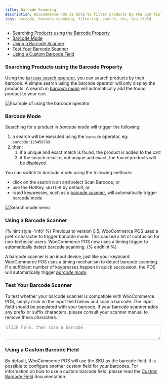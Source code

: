 ```yaml
---
title: Barcode Scanning
description: WooCommerce POS is able to filter products by the SKU field, this allows you to instantly add products to cart using a barcode scanner.
tags: barcode, barcode-scanning, filtering, search, sku, sku-field
---
```


* [Searching Products using the Barcode Property](#searching-products-using-the-barcode-property)
* [Barcode Mode](#barcode-mode)
* [Using a Barcode Scanner](#using-a-barcode-scanner)
* [Test Your Barcode Scanner](#test-your-barcode-scanner)
* [Using a Custom Barcode Field](#using-a-custom-barcode-field)


### Searching Products using the Barcode Property

Using the [`barcode` search operator](/how-to/operate/products/searching-filtering.md#property-operators), you can search products by their barcode. 
A simple search using the barcode operator will only display the products.
A search in [_barcode mode_](#barcode-mode) will automatically add the found product to your cart.

![Example of using the barcode operator](http://wcpos.com/wp-content/uploads/2017/03/barcode-prefix.png)


### Barcode Mode

Searching for a product in _barcode mode_ will trigger the following:

1. a search will be executed using the `barcode` operator, eg: `barcode:123456789`
2. then;
	1. if a unique and exact match is found, the product is added to the cart
	2. if the search result is not unique and exact, the found products will be displayed

You can switch to _barcode mode_ using the following methods:

* click on the search icon and select Scan Barcode, or
* use the HotKey, `shift+B` by default, or
* rapid keypresses, such as a [barcode scanner](#using-a-barcode-scanner), will automatically trigger barcode mode

![Search mode menu](http://wcpos.com/wp-content/uploads/2017/03/scan-barcode.png)


### Using a Barcode Scanner

{% hint style='info' %}
Previous to version 0.5, WooCommerce POS used a prefix character to trigger barcode mode. 
This caused a lot of confusion for non-technical users. 
WooCommerce POS now uses a timing trigger to automatically detect barcode scanning.
{% endhint %}

A barcode scanner is an input device, just like your keyboard. 
WooCommerce POS uses a timing mechanism to detect barcode scanning. 
If a sufficient number of keypresses happen in quick succession, the POS will automatically trigger [_barcode mode_](#barcode-mode).


### Test Your Barcode Scanner

To test whether your barcode scanner is compatible with WooCommerce POS, simply click on the input field below and scan a barcode. 
The input field should be populated with your barcode. 
If your barcode scanner adds any prefix or suffix characters, please consult your scanner manual to remove these characters.

<textarea style="width:100%;height:50px;border:1px solid #ddd;" placeholder="click here, then scan a barcode"></textarea>


### Using a Custom Barcode Field

By default, WooCommerce POS will use the SKU as the barcode field. 
It is possible to configure another custom field for your barcodes. 
For information on how to use a custom barcode field, please read the [Custom Barcode Field](/how-to/configure/products/custom-barcode-field.md) documentation.